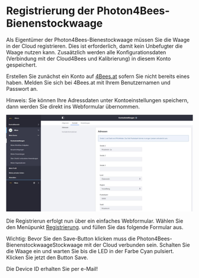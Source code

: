 # Registrierung der Photon4Bees-Bienenstockwaage [](id=registrierung-der-Photon4Bees-Bienenstockwaage)

Als Eigentümer der Photon4Bees-Bienestockwaage müssen Sie die Waage in der Cloud registrieren. Dies ist erforderlich, damit kein Unbefugter die Waage nutzen kann. Zusaätzlich werden alle Konfigurationsdaten (Verbindung mit der Cloud4Bees und Kalibrierung) in diesem Konto gespeichert.

Erstellen Sie zunächst ein Konto auf [4Bees.at](https://www.4bees.at/) sofern Sie nicht bereits eines haben. Melden Sie sich bei 4Bees.at mit Ihrem Benutzernamen und Passwort an.

Hinweis: Sie können Ihre Adressdaten unter Kontoeinstellungen speichern, dann werden Sie direkt ins Webformular übernommen.

![Kontoeintellungen](../images/Kontoeinstellungen.JPG)


Die Registrierun erfolgt nun über ein einfaches Webformular. Wählen Sie den Menüpunkt [Registrierung](http://www.4bees.at/registrierung). und füllen Sie das folgende Formular aus.

Wichtig: Bevor Sie den Save-Button klicken muss die Photon4Bees-BienenstockwaageStockwaage mit der Cloud verbunden sein. Schalten Sie die Waage ein und warten Sie bis die LED in der Farbe Cyan pulsiert. Klicken Sie jetzt den Button Save.

Die Device ID erhalten Sie per e-Mail!
